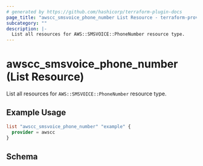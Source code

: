 ```yaml
---
# generated by https://github.com/hashicorp/terraform-plugin-docs
page_title: "awscc_smsvoice_phone_number List Resource - terraform-provider-awscc"
subcategory: ""
description: |-
  List all resources for AWS::SMSVOICE::PhoneNumber resource type.
---
```


# awscc_smsvoice_phone_number (List Resource)

List all resources for `AWS::SMSVOICE::PhoneNumber` resource type.

## Example Usage

```terraform
list "awscc_smsvoice_phone_number" "example" {
  provider = awscc
}
```

<!-- schema generated by tfplugindocs -->
## Schema
